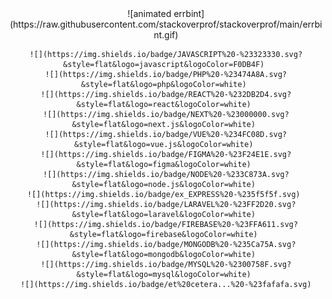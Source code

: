 <div align="center">
    ![animated errbint](https://raw.githubusercontent.com/stackoverprof/stackoverprof/main/errbint.gif)

    ![](https://img.shields.io/badge/JAVASCRIPT%20-%23323330.svg?&style=flat&logo=javascript&logoColor=F0DB4F) 
    ![](https://img.shields.io/badge/PHP%20-%23474A8A.svg?&style=flat&logo=php&logoColor=white) 
    ![](https://img.shields.io/badge/REACT%20-%232DB2D4.svg?&style=flat&logo=react&logoColor=white) 
    ![](https://img.shields.io/badge/NEXT%20-%23000000.svg?&style=flat&logo=next.js&logoColor=white) 
    ![](https://img.shields.io/badge/VUE%20-%234FC08D.svg?&style=flat&logo=vue.js&logoColor=white) 
    ![](https://img.shields.io/badge/FIGMA%20-%23F24E1E.svg?&style=flat&logo=figma&logoColor=white) 
    ![](https://img.shields.io/badge/NODE%20-%233C873A.svg?&style=flat&logo=node.js&logoColor=white) 
    ![](https://img.shields.io/badge/ex_EXPRESS%20-%235f5f5f.svg) 
    ![](https://img.shields.io/badge/LARAVEL%20-%23FF2D20.svg?&style=flat&logo=laravel&logoColor=white) 
    ![](https://img.shields.io/badge/FIREBASE%20-%23FFA611.svg?&style=flat&logo=firebase&logoColor=white) 
    ![](https://img.shields.io/badge/MONGODB%20-%235Ca75A.svg?&style=flat&logo=mongodb&logoColor=white) 
    ![](https://img.shields.io/badge/MYSQL%20-%2300758F.svg?&style=flat&logo=mysql&logoColor=white) 
    ![](https://img.shields.io/badge/et%20cetera...%20-%23fafafa.svg)

</div>

<!--
**stackoverprof/stackoverprof** is a ✨ _special_ ✨ repository because its `README.md` (this file) appears on your GitHub profile.

Here are some ideas to get you started:

- 🔭 I’m currently working on ...
- 🌱 I’m currently learning ...
- 👯 I’m looking to collaborate on ...
- 🤔 I’m looking for help with ...
- 💬 Ask me about ...
- 📫 How to reach me: ...
- 😄 Pronouns: ...
- ⚡ Fun fact: ...
-->

